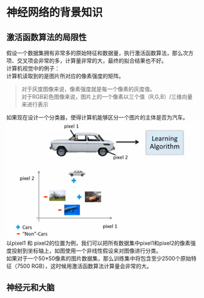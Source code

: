 # 神经网络的背景知识
## 激活函数算法的局限性
假设一个数据集拥有非常多的原始特征和数据量，执行激活函数算法，那么次方项、交叉项会非常的多，计算量非常的大，最终的拟合结果也不好。  
计算机视觉中的例子：  
计算机读取到的是图片所对应的像素强度的矩阵。 
>对于灰度图像来说，像素强度就是每一个像素的灰度值。  
>对于RGB彩色图像来说，图片上的一个像素以三个值（R,G,B）/三维向量 来进行表示  

如果现在设计一个分类器，使得计算机能够区分一个图片的主体是否为汽车。
![](https://raw.githubusercontent.com/l61012345/Pic/master/img/472E9216086782CF8029F2818CA1027A.png)
以pixel1 和 pixel2的位置为例，我们可以把所有数据集中pixel1和pixel2的像素强度投射到坐标轴上，如图使用一个非线性假设来对图像进行分类。  
如果对于一个50*50像素的图片数据集，那么训练集中将包含至少2500个原始特征（7500 RGB），这时候用激活函数算法计算量会非常的大。  

## 神经元和大脑